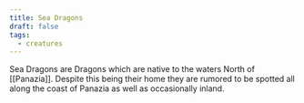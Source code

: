 ```yaml
---
title: Sea Dragons
draft: false
tags:
  - creatures
---
```

 Sea Dragons are Dragons which are native to the waters North of [[Panazia]]. Despite this being their home they are rumored to be spotted all along the coast of Panazia as well as occasionally inland.